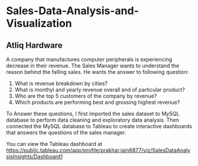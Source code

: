# Sales-Data-Analysis-and-Visualization

## Atliq Hardware

A company that manufactures computer peripherals is experiencing decrease in their revenue. The Sales Manager wants to understand the reason behind the falling sales.
He wants the answer to following question:

1. What is revenue breakdown by cities?
2. What is monthyl and yearly revenue overall and of particular product?
3. Who are the top 5 customers of the company by revenue?
4. Which products are performing best and grossing highest revenue?

To Answer these questions, I first imported the sales dataset to MySQL database to perform data cleaning and exploratory data analysis.
Then connected the MySQL database to Tableau to create interactive dashboards that answers the questions of the sales manager. 

You can view the Tableau dashboard at https://public.tableau.com/app/profile/prakhar.jain6877/viz/SalesDataAnalysisInsights/Dashboard1
